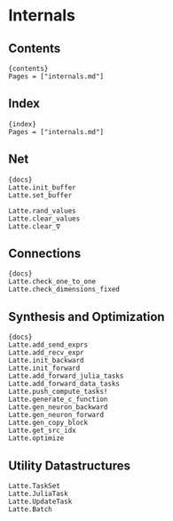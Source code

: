 # Internals

## Contents

    {contents}
    Pages = ["internals.md"]

## Index

    {index}
    Pages = ["internals.md"]

## Net

    {docs}
    Latte.init_buffer
    Latte.set_buffer

    Latte.rand_values
    Latte.clear_values
    Latte.clear_∇

## Connections

    {docs}
    Latte.check_one_to_one
    Latte.check_dimensions_fixed

## Synthesis and Optimization

    {docs}
    Latte.add_send_exprs
    Latte.add_recv_expr
    Latte.init_backward
    Latte.init_forward
    Latte.add_forward_julia_tasks
    Latte.add_forward_data_tasks
    Latte.push_compute_tasks!
    Latte.generate_c_function
    Latte.gen_neuron_backward
    Latte.gen_neuron_forward
    Latte.gen_copy_block
    Latte.get_src_idx
    Latte.optimize

## Utility Datastructures
    Latte.TaskSet
    Latte.JuliaTask
    Latte.UpdateTask
    Latte.Batch

